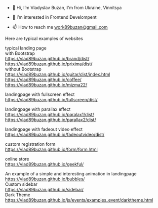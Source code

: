 - 👋 Hi, I’m Vladyslav Buzan, I'm from Ukraine, Vinnitsya
- 👀 I’m interested in Frontend Develompent

- 📫 How to reach me work89buzan@gmail.com

Here are typical examples of websites </br>

typical landing page  </br>
with Bootstrap</br>
https://vlad89buzan.github.io/brand/dist/</br>
https://vlad89buzan.github.io/prixima/dist/</br>
without Bootstrap</br>
https://vlad89buzan.github.io/guitar/dist/index.html</br>
https://vlad89buzan.github.io/coffee/  </br>
https://vlad89buzan.github.io/mizma22/  </br>

landingpage with fullscreen effect</br>
https://vlad89buzan.github.io/fullscreen/dist/
</br>


landingpage with parallax effect</br>
https://vlad89buzan.github.io/paralax1/dist/
</br>
https://vlad89buzan.github.io/parallax2/dist/

landingpage with fadeout video effect</br>
https://vlad89buzan.github.io/fadeoutvideo/dist/
</br>

custom registration form  </br>
https://vlad89buzan.github.io/form/form.html  </br>

online store  </br>
https://vlad89buzan.github.io/geekful/  </br>

An example of a simple and interesting animation in landingpage  </br>
https://vlad89buzan.github.io/bubbles/  </br>
Custom sidebar  </br>
https://vlad89buzan.github.io/sidebar/  </br>
Dark Theme  </br>
https://vlad89buzan.github.io/js/events/examples_event/darktheme.html  </br>



